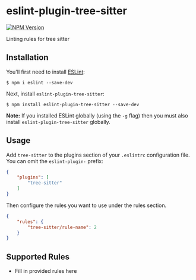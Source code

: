 # eslint-plugin-tree-sitter

[![NPM Version](https://img.shields.io/npm/v/eslint-plugin-tree-sitter.svg)](https://www.npmjs.com/package/eslint-plugin-tree-sitter)

Linting rules for tree sitter

## Installation

You'll first need to install [ESLint](http://eslint.org):

```
$ npm i eslint --save-dev
```

Next, install `eslint-plugin-tree-sitter`:

```
$ npm install eslint-plugin-tree-sitter --save-dev
```

**Note:** If you installed ESLint globally (using the `-g` flag) then you must also install `eslint-plugin-tree-sitter` globally.

## Usage

Add `tree-sitter` to the plugins section of your `.eslintrc` configuration file. You can omit the `eslint-plugin-` prefix:

```json
{
    "plugins": [
        "tree-sitter"
    ]
}
```


Then configure the rules you want to use under the rules section.

```json
{
    "rules": {
        "tree-sitter/rule-name": 2
    }
}
```

## Supported Rules

* Fill in provided rules here
